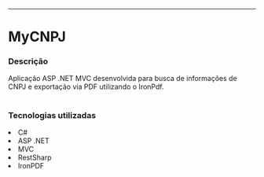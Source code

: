 ---
# MyCNPJ

### Descrição
  Aplicação ASP .NET MVC desenvolvida para busca de informações de CNPJ e exportação via PDF utilizando o IronPdf.

#
### Tecnologias utilizadas

<li>C#</li>
<li>ASP .NET</li>
<li>MVC</li>
<li>RestSharp</li>
<li>IronPDF</li>
